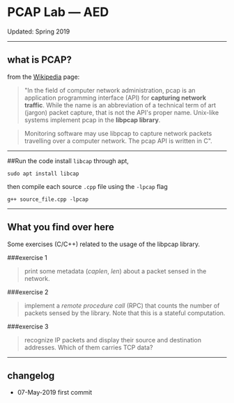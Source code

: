 # PCAP Lab ― AED
Updated: Spring 2019

----
## what is PCAP?
from the [Wikipedia](https://en.wikipedia.org/wiki/Pcap) page:

> "In the field of computer network administration, pcap is an application programming interface (API) for **capturing network traffic**. While the name is an abbreviation of a technical term of art (jargon) packet capture, that is not the API's proper name. Unix-like systems implement pcap in the **libpcap library**.

>Monitoring software may use libpcap to capture network packets travelling over a computer network. The pcap API is written in C".

---
##Run the code
install `libcap` through apt,

    sudo apt install libcap

then compile each source `.cpp` file using the `-lpcap` flag

    g++ source_file.cpp -lpcap

----
## What you find over here
Some exercises (C/C++) related to the usage of the libpcap library.

###exercise 1
>print some metadata (*caplen*, *len*) about a packet sensed in the network.

###exercise 2
>implement a *remote procedure call* (RPC) that counts the number of packets sensed by the library. Note that this is a stateful computation.

###exercise 3
>recognize IP packets and display their source and destination addresses. Which of them carries TCP data?

----
## changelog
* 07-May-2019 first commit


